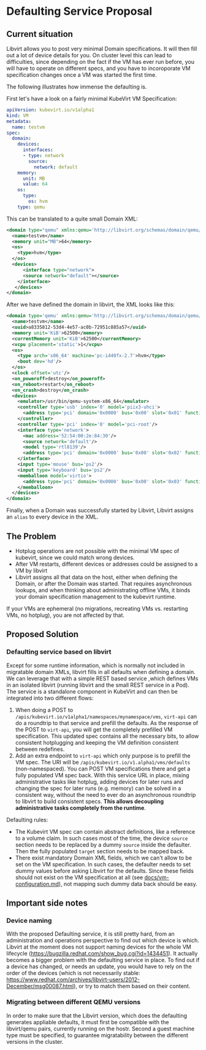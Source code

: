 # Defaulting Service Proposal

## Current situation

Libvirt allows you to post very minimal Domain specifications. It will then
fill out a lot of device details for you. On cluster level this can lead to
difficulties, since depending on the fact if the VM has ever run before, you
will have to operate on different specs, and you have to incoroporate VM
specification changes once a VM was started the first time.

The following illustrates how immense the defaulting is.

First let's have a look on a fairly minimal KubeVirt VM Specification:

```yaml
apiVersion: kubevirt.io/v1alpha1
kind: VM
metadata:
  name: testvm
spec:
  domain:
    devices:
      interfaces:
      - type: network
        source:
          network: default
    memory:
      unit: MB
      value: 64
    os:
      type:
        os: hvm
    type: qemu
```

This can be translated to a quite small Domain XML:

```xml
<domain type="qemu" xmlns:qemu='http://libvirt.org/schemas/domain/qemu/1.0'>
  <name>testvm</name>
  <memory unit="MB">64</memory>
  <os>
    <type>hvm</type>
  </os>
  <devices>
      <interface type="network">
      <source network="default"></source>
    </interface>
   </devices>
</domain>
```

After we have defined the domain in libvirt, the XML looks like this:

```xml
<domain type='qemu' xmlns:qemu='http://libvirt.org/schemas/domain/qemu/1.0'>
  <name>testvm</name>
  <uuid>a8335812-53d4-4e57-ac0b-72951c885a57</uuid>
  <memory unit='KiB'>62500</memory>
  <currentMemory unit='KiB'>62500</currentMemory>
  <vcpu placement='static'>1</vcpu>
  <os>
    <type arch='x86_64' machine='pc-i440fx-2.7'>hvm</type>
    <boot dev='hd'/>
  </os>
  <clock offset='utc'/>
  <on_poweroff>destroy</on_poweroff>
  <on_reboot>restart</on_reboot>
  <on_crash>destroy</on_crash>
  <devices>
    <emulator>/usr/bin/qemu-system-x86_64</emulator>
    <controller type='usb' index='0' model='piix3-uhci'>
      <address type='pci' domain='0x0000' bus='0x00' slot='0x01' function='0x2'/>
    </controller>
    <controller type='pci' index='0' model='pci-root'/>
    <interface type='network'>
      <mac address='52:54:00:2e:84:30'/>
      <source network='default'/>
      <model type='rtl8139'/>
      <address type='pci' domain='0x0000' bus='0x00' slot='0x02' function='0x0'/>
    </interface>
    <input type='mouse' bus='ps2'/>
    <input type='keyboard' bus='ps2'/>
    <memballoon model='virtio'>
      <address type='pci' domain='0x0000' bus='0x00' slot='0x03' function='0x0'/>
    </memballoon>
  </devices>
</domain>
```

Finally, when a Domain was successfully started by Libvirt, Libvirt assigns an `alias` to every device in the XML.

## The Problem

 * Hotplug operations are not possible with the minimal VM spec of kubevirt, since we could match wrong devices.
 * After VM restarts, different devices or addresses could be assigned to a VM by libvirt
 * Libvirt assigns all that data on the host, either when defining the Domain, or after the Domain was started.
   That requires asynchronous lookups, and when thinking about administrating offline VMs, it binds your domain specification management to the kubevirt runtime.

If your VMs are ephemeral (no migrations, recreating VMs vs. restarting VMs, no hotplug), you are not affected by that.

## Proposed Solution

### Defaulting service based on libvirt

Except for some runtime information, which is normally not included in migratable domain XMLs, libvirt fills in all defaults when defining a domain. We can leverage that with a simple REST based service ,which defines VMs in an isolated libvirt (running libvirt and the small REST service in a Pod). The service is a standalone component in KubeVirt and can then be integrated into two different flows:

 1. When doing a POST to `/apis/kubevirt.io/v1alpha1/namespaces/mynamespace/vms`, `virt-api` can do a roundtrip to that service and prefill the defaults. As the response of the POST to `virt-api`, you will get the completely prefilled VM specification. This updated spec contains all the necessary bits, to allow consistent hotplugging and keeping the VM definition consistent between redefines.
 2. Add an extra endpoint to `virt-api` which only purpose is to prefill the VM spec. The URI will be `/apis/kubevirt.io/v1.alpha1/vms/defaults` (non-namespaced). You can POST VM specifications there and get a fully populated VM spec back. With this service URL in place, mixing administrative tasks like hotplug, adding devices for later runs and changing the spec for later runs (e.g. memory) can be solved in a consistent way, without the need to ever do an asynchronous roundtrip to libvirt to build consistent specs. **This allows decoupling administrative tasks completely from the runtime**. 

Defaulting rules:

 * The Kubevirt VM spec can contain abstract definitions, like a reference to a volume claim. In such cases most of the time, the device `source` section needs to be replaced by a dummy `source` inside the defaulter. Then the fully populated `target` section needs to be mapped back.
 * There exist mandatory Domain XML fields, which we can't allow to be set on the VM specification. In such cases, the defaulter needs to set dummy values before asking Libvirt for the defaults. Since these fields should not exist on the VM specification at all (see [docs/vm-configuration.md](docs/vm-configuration.md)), not mapping such dummy data back should be easy.

## Important side notes

### Device naming

With the proposed Defaulting service, it is still pretty hard, from an administration and operations perspective to find out which device is which. Libvirt at the moment does not support naming devices for the whole VM lifecycle (https://bugzilla.redhat.com/show_bug.cgi?id=1434451). It actually becomes a bigger problem with the defaulting service in place. To find out if a device has changed, or needs an update, you would have to rely on the order of the devices (which is not necessarily stable: https://www.redhat.com/archives/libvirt-users/2012-December/msg00087.html), or try to match them based on their content.

### Migrating between different QEMU versions

In order to make sure that the Libvirt version, which does the defaulting
generates appliable defaults, it must first be compatible with the libvirt/qemu
pairs, currently running on the hostr. Second a guest machine type must be
specified, to guarantee migratability between the different versions in the
cluster.
